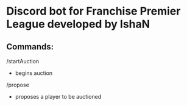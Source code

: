 # Discord bot for Franchise Premier League developed by IshaN

## Commands:

/startAuction

* begins auction

/propose

* proposes a player to be auctioned
